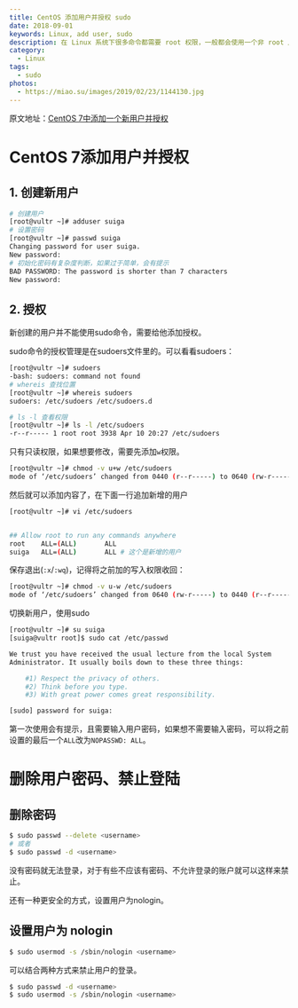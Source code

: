 ```yaml
---
title: CentOS 添加用户并授权 sudo
date: 2018-09-01
keywords: Linux, add user, sudo
description: 在 Linux 系统下很多命令都需要 root 权限，一般都会使用一个非 root 用户通过 sudo 命令来调用权限。这里记录了如何添加一个用户并设置 sudo 权限。
category:
  - Linux
tags:
  - sudo
photos:
  - https://miao.su/images/2019/02/23/1144130.jpg
---
```


原文地址：[CentOS 7中添加一个新用户并授权](https://blog.csdn.net/GGxiaobai/article/details/53504989)

# CentOS 7添加用户并授权

## 1. 创建新用户

```bash
# 创建用户
[root@vultr ~]# adduser suiga
# 设置密码
[root@vultr ~]# passwd suiga
Changing password for user suiga.
New password:
# 初始化密码有复杂度判断，如果过于简单，会有提示
BAD PASSWORD: The password is shorter than 7 characters
New password:
```

## 2. 授权

新创建的用户并不能使用sudo命令，需要给他添加授权。

sudo命令的授权管理是在sudoers文件里的。可以看看sudoers：

```bash
[root@vultr ~]# sudoers
-bash: sudoers: command not found
# whereis 查找位置
[root@vultr ~]# whereis sudoers
sudoers: /etc/sudoers /etc/sudoers.d

# ls -l 查看权限
[root@vultr ~]# ls -l /etc/sudoers
-r--r----- 1 root root 3938 Apr 10 20:27 /etc/sudoers
```

只有只读权限，如果想要修改，需要先添加`w`权限。

```bash
[root@vultr ~]# chmod -v u+w /etc/sudoers
mode of ‘/etc/sudoers’ changed from 0440 (r--r-----) to 0640 (rw-r-----)
```

然后就可以添加内容了，在下面一行追加新增的用户

```bash
[root@vultr ~]# vi /etc/sudoers


## Allow root to run any commands anywhere
root    ALL=(ALL)       ALL
suiga   ALL=(ALL)       ALL # 这个是新增的用户
```

保存退出(`:x`/`:wq`)，记得将之前加的写入权限收回：

```bash
[root@vultr ~]# chmod -v u-w /etc/sudoers
mode of ‘/etc/sudoers’ changed from 0640 (rw-r-----) to 0440 (r--r-----)
```

切换新用户，使用sudo

```bash
[root@vultr ~]# su suiga
[suiga@vultr root]$ sudo cat /etc/passwd

We trust you have received the usual lecture from the local System
Administrator. It usually boils down to these three things:

    #1) Respect the privacy of others.
    #2) Think before you type.
    #3) With great power comes great responsibility.

[sudo] password for suiga:
```

第一次使用会有提示，且需要输入用户密码，如果想不需要输入密码，可以将之前设置的最后一个`ALL`改为`NOPASSWD: ALL`。

# 删除用户密码、禁止登陆

## 删除密码

```bash
$ sudo passwd --delete <username>
# 或者
$ sudo passwd -d <username>
```

没有密码就无法登录，对于有些不应该有密码、不允许登录的账户就可以这样来禁止。

还有一种更安全的方式，设置用户为nologin。

## 设置用户为 nologin

```bash
$ sudo usermod -s /sbin/nologin <username>
```

可以结合两种方式来禁止用户的登录。

```bash
$ sudo passwd -d <username>
$ sudo usermod -s /sbin/nologin <username>
```
